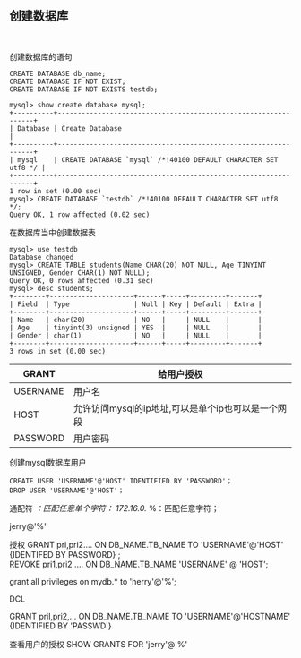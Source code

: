 ## 创建数据库

<br>

创建数据库的语句
```mysql
CREATE DATABASE db_name;
CREATE DATABASE IF NOT EXIST;
CREATE DATABASE IF NOT EXISTS testdb;
```

```mysql
mysql> show create database mysql;
+----------+----------------------------------------------------------------+
| Database | Create Database                                                |
+----------+----------------------------------------------------------------+
| mysql    | CREATE DATABASE `mysql` /*!40100 DEFAULT CHARACTER SET utf8 */ |
+----------+----------------------------------------------------------------+
1 row in set (0.00 sec)
mysql> CREATE DATABASE `testdb` /*!40100 DEFAULT CHARACTER SET utf8 */;
Query OK, 1 row affected (0.02 sec)
```

在数据库当中创建数据表
```mysql
mysql> use testdb
Database changed
mysql> CREATE TABLE students(Name CHAR(20) NOT NULL, Age TINYINT UNSIGNED, Gender CHAR(1) NOT NULL);
Query OK, 0 rows affected (0.31 sec)
mysql> desc students;
+--------+---------------------+------+-----+---------+-------+
| Field  | Type                | Null | Key | Default | Extra |
+--------+---------------------+------+-----+---------+-------+
| Name   | char(20)            | NO   |     | NULL    |       |
| Age    | tinyint(3) unsigned | YES  |     | NULL    |       |
| Gender | char(1)             | NO   |     | NULL    |       |
+--------+---------------------+------+-----+---------+-------+
3 rows in set (0.00 sec)
```

| GRANT | 给用户授权 |
|-------|----------|
| USERNAME | 用户名 |
| HOST | 允许访问mysql的ip地址,可以是单个ip也可以是一个网段 |
| PASSWORD | 用户密码 |


创建mysql数据库用户
```mysql
CREATE USER 'USERNAME'@'HOST' IDENTIFIED BY 'PASSWORD'；
DROP USER 'USERNAME'@'HOST'；
```

通配符
_：匹配任意单个字符：   172.16.0._
%：匹配任意字符；

jerry@'%'

授权
GRANT pri,pri2.... ON DB_NAME.TB_NAME   TO  'USERNAME'@'HOST'  {IDENTIFED BY PASSWORD} ;                                 
REVOKE  pri1,pri2 .... ON  DB_NAME.TB_NAME 'USERNAME' @ 'HOST';

grant all privileges on mydb.* to 'herry'@'%';


DCL                                                 

GRANT pril,pri2,... ON DB_NAME.TB_NAME TO 'USERNAME'@'HOSTNAME' {IDENTIFIED BY 'PASSWD'}


查看用户的授权
SHOW GRANTS FOR 'jerry'@'%'

